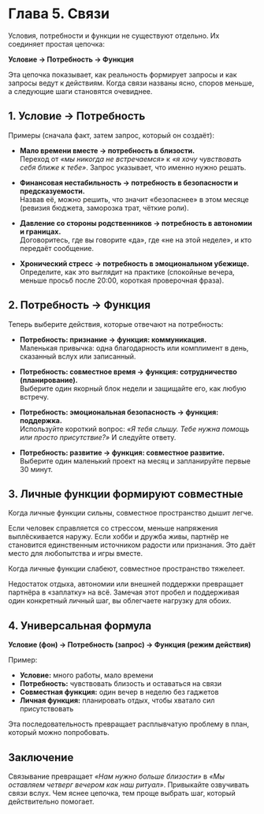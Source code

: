 # Глава 5. Связи

Условия, потребности и функции не существуют отдельно. Их соединяет простая цепочка:

**Условие → Потребность → Функция**

Эта цепочка показывает, как реальность формирует запросы и как запросы ведут к действиям. Когда связи названы ясно, споров меньше, а следующие шаги становятся очевиднее.

## 1. Условие → Потребность

Примеры (сначала факт, затем запрос, который он создаёт):

- **Мало времени вместе → потребность в близости.**<br/>
  Переход от *«мы никогда не встречаемся»* к *«я хочу чувствовать себя ближе к тебе»*. Запрос указывает, что именно нужно решать.

- **Финансовая нестабильность → потребность в безопасности и предсказуемости.**<br/>
  Назвав её, можно решить, что значит «безопаснее» в этом месяце (ревизия бюджета, заморозка трат, чёткие роли).

- **Давление со стороны родственников → потребность в автономии и границах.**<br/>
  Договоритесь, где вы говорите «да», где «не на этой неделе», и кто передаёт сообщение.

- **Хронический стресс → потребность в эмоциональном убежище.**<br/>
  Определите, как это выглядит на практике (спокойные вечера, меньше просьб после 20:00, короткая проверочная фраза).

## 2. Потребность → Функция

Теперь выберите действия, которые отвечают на потребность:

- **Потребность: признание → функция: коммуникация.**<br/>
  Маленькая привычка: одна благодарность или комплимент в день, сказанный вслух или записанный.

- **Потребность: совместное время → функция: сотрудничество (планирование).**<br/>
  Выберите один якорный блок недели и защищайте его, как любую встречу.

- **Потребность: эмоциональная безопасность → функция: поддержка.**<br/>
  Используйте короткий вопрос: *«Я тебя слышу. Тебе нужна помощь или просто присутствие?»* И следуйте ответу.

- **Потребность: развитие → функция: совместное развитие.**<br/>
  Выберите один маленький проект на месяц и запланируйте первые 30 минут.

## 3. Личные функции формируют совместные

Когда личные функции сильны, совместное пространство дышит легче.

Если человек справляется со стрессом, меньше напряжения выплёскивается наружу. Если хобби и дружба живы, партнёр не становится единственным источником радости или признания. Это даёт место для любопытства и игры вместе.

Когда личные функции слабеют, совместное пространство тяжелеет.

Недостаток отдыха, автономии или внешней поддержки превращает партнёра в «заплатку» на всё. Замечая этот пробел и поддерживая один конкретный личный шаг, вы облегчаете нагрузку для обоих.

## 4. Универсальная формула

**Условие (фон) → Потребность (запрос) → Функция (режим действия)**

Пример:

- **Условие:** много работы, мало времени
- **Потребность:** чувствовать близость и оставаться на связи
- **Совместная функция:** один вечер в неделю без гаджетов
- **Личная функция:** планировать отдых, чтобы хватало сил присутствовать

Эта последовательность превращает расплывчатую проблему в план, который можно попробовать.

## Заключение

Связывание превращает *«Нам нужно больше близости»* в *«Мы оставляем четверг вечером как наш ритуал»*. Привыкайте озвучивать связи вслух. Чем яснее цепочка, тем проще выбрать шаг, который действительно помогает.
